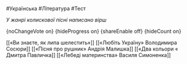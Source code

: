 #Українська #Література #Тест

*У жанрі колискової пісні написано вірш*

{noChangeVote on}
{hideProgress on}
{shareEnable off}
{hideCount on}

[[«Ви знаєте, як липа шелестить»]]
[[«Любіть Україну» Володимира Сосюри]]
[[«Пісня про рушник» Андрія Малишка]]
[[«Два кольори « Дмитра Павличка]]
[[«Лебеді материнства» Василя Симоненка]]

